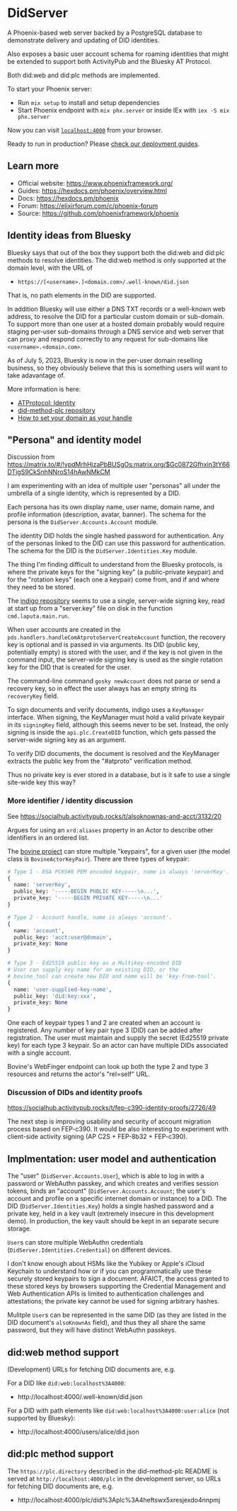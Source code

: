 # DidServer

A Phoenix-based web server backed by a PostgreSQL database
to demonstrate delivery and updating of DID identities.

Also exposes a basic user account schema for roaming identities
that might be extended to support both ActivityPub and
the Bluesky AT Protocol.

Both did:web and did:plc methods are implemented.

To start your Phoenix server:

- Run `mix setup` to install and setup dependencies
- Start Phoenix endpoint with `mix phx.server` or inside IEx with `iex -S mix phx.server`

Now you can visit [`localhost:4000`](http://localhost:4000) from your browser.

Ready to run in production? Please [check our deployment guides](https://hexdocs.pm/phoenix/deployment.html).

## Learn more

- Official website: https://www.phoenixframework.org/
- Guides: https://hexdocs.pm/phoenix/overview.html
- Docs: https://hexdocs.pm/phoenix
- Forum: https://elixirforum.com/c/phoenix-forum
- Source: https://github.com/phoenixframework/phoenix

## Identity ideas from Bluesky

Bluesky says that out of the box they support both the did:web and did:plc
methods to resolve identities. The did:web method is only supported at
the domain level, with the URL of

- `https://[<username>.]<domain.com>/.well-known/did.json`

That is, no path elements in the DID are supported.

In addition Bluesky will use either a DNS TXT records or a well-known web
address, to resolve the DID for a particular custom domain or sub-domain.
To support more than one user at a hosted domain probably would require
staging per-user sub-domains through a DNS service and web server that
can proxy and respond correctly to any request for sub-domains like
`<username>.<domain.com>`.

As of July 5, 2023, Bluesky is now in the per-user domain reselling
business, so they obviously believe that this is something users
will want to take adavantage of.

More information is here:

- [ATProtocol: Identity](https://atproto.com/guides/identity)
- [did-method-plc repository](https://github.com/bluesky-social/did-method-plc)
- [How to set your domain as your handle](https://blueskyweb.xyz/blog/4-28-2023-domain-handle-tutorial)

## "Persona" and identity model

Discussion from https://matrix.to/#/!vpdMrhHjzaPbBUSgOs:matrix.org/$Gc0872Gfhxin3tY66DTigS9CkSnhNNroS14hAwNMkCM

I am experimenting with an idea of multiple user "personas" all under the
umbrella of a single identity, which is represented by a DID.

Each persona has its own display name, user name, domain name, and profile
information (description, avatar, banner). The schema for the persona is the
`DidServer.Accounts.Account` module.

The identity DID holds the single hashed password for authentication. Any of
the personas linked to the DID can use this password for authentication.
The schema for the DID is the `DidServer.Identities.Key` module.

The thing I'm finding difficult to understand from the Bluesky protocols,
is where the private keys for the "signing key" (a public-private keypair)
and for the "rotation keys" (each one a keypair) come from, and if and where
they need to be stored.

The [indigo repository](https://github.com/bluesky-social/indigo) seems to
use a single, server-wide signing key, read at start up from a "server.key"
file on disk in the function `cmd.laputa.main.run`.

When user accounts are created in the `pds.handlers.handleComAtprotoServerCreateAccount`
function, the recovery key is optional and is passed in via arguments. Its
DID (public key, potentially empty) is stored with the user, and if the key
is not given in the command input, the server-wide signing key is used as
the single rotation key for the DID that is created for the user.

The command-line command `gosky newAccount` does not parse or send a recovery
key, so in effect the user always has an empty string its `recoveryKey` field.

To sign documents and verify documents, indigo uses a `KeyManager` interface.
When signing, the KeyManager must hold a valid private keypair in its
`signingKey` field, although this seems never to be set. Instead, the only
signing is inside the `api.plc.CreateDID` function, which gets passed the
server-wide signing key as an argument.

To verify DID documents, the document is resolved and the KeyManager extracts
the public key from the "#atproto" verification method.

Thus no private key is ever stored in a database, but is it safe to use a
single site-wide key this way?

### More identifier / identity discussion

See https://socialhub.activitypub.rocks/t/alsoknownas-and-acct/3132/20

Argues for using an `xrd:aliases` property in an Actor to describe other 
identifiers in an ordered list.

The [bovine project](https://codeberg.org/helge/bovine) can store 
multiple "keypairs", for a given user (the model class is 
`BovineActorKeyPair`). There are three types of keypair:

```python
# Type 1 - RSA PCKS#8 PEM encoded keypair, name is always 'serverKey'.
{
  name: 'serverKey', 
  public_key: '-----BEGIN PUBLIC KEY-----\n...',
  private_key: '-----BEGIN PRIVATE KEY-----\n...'
}

# Type 2 - Account handle, name is always 'account'.
{
  name: 'account', 
  public_key: 'acct:user@domain', 
  private_key: None
}

# Type 3 - Ed25519 public key as a Multikey-encoded DID
# User can supply key name for an existing DID, or the
# bovine_tool can create new DID and name will be 'key-from-tool'.
{
  name: 'user-supplied-key-name', 
  public_key: 'did:key:xxx', 
  private_key: None
}
```

One each of keypair types 1 and 2 are created when an account is registered. 
Any number of key pair type 3 (DID) can be added after registration.
The user must maintain and supply the secret (Ed25519 private key) for 
each type 3 keypair. So an actor can have multiple DIDs associated with
a single account.

Bovine's WebFinger endpoint can look up both the type 2 and type 3
resources and returns the actor's "rel=self" URL.

### Discussion of DIDs and identity proofs

https://socialhub.activitypub.rocks/t/fep-c390-identity-proofs/2726/49

The next step is improving usability and security of account migration process based on FEP-c390. It would be also interesting to experiment with client-side activity signing (AP C2S + FEP-8b32 + FEP-c390).

## Implmentation: user model and authentication

The "user" (`DidServer.Accounts.User`), which is able to log in with a password
or WebAuthn passkey, and which creates and verifies session tokens, binds
an "account" (`DidServer.Accounts.Account`; the user's account and profile on
a specific internet domain or instance) to a DID. The DID (`DidServer.Identities.Key`)
holds a single hashed password and a private key, held in a key vault
(extremely insecure in this development demo). In production, the key vault
should be kept in an separate secure storage.

`User`s can store multiple WebAuthn credentials (`DidServer.Identities.Credential`)
on different devices.

I don't know enough about HSMs like the Yubikey or Apple's iCloud Keychain
to understand how or if you can programmatically use these securely stored
keypairs to sign a document. AFAICT, the access granted to these stored keys
by browsers supporting the Credential Management and Web Authentication APIs
is limited to authentication challenges and attestations; the private key
cannot be used for signing arbitrary hashes.

Mulitple `User`s can be represented in the same DID (as they are listed in the
DID document's `alsoKnownAs` field), and thus they all share the same password,
but they will have distinct WebAuthn passkeys.

## did:web method support

(Development) URLs for fetching DID documents are, e.g.

For a DID like `did:web:localhost%3A4000`:

- http://localhost:4000/.well-known/did.json

For a DID with path elements like `did:web:localhost%3A4000:user:alice`
(not supported by Bluesky):

- http://localhost:4000/users/alice/did.json

## did:plc method support

The `https://plc.directory` described in the did-method-plc README
is served at `http://localhost:4000/plc` in the development server,
so URLs for fetching DID documents are, e.g.

- http://localhost:4000/plc/did%3Aplc%3A4heftswx5xresjexdo4nnpmj
